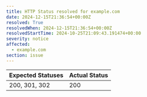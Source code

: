 ```yaml
---
title: HTTP Status resolved for example.com
date: 2024-12-15T21:36:54+00:00Z
resolved: True
resolvedWhen: 2024-12-15T21:36:54+00:00Z
resolvedStartTime: 2024-10-25T21:09:43.191474+00:00
severity: notice
affected:
  - example.com
section: issue
---
```


| Expected Statuses | Actual Status  |
|-------------------|----------------|
| 200, 301, 302 | 200 |
